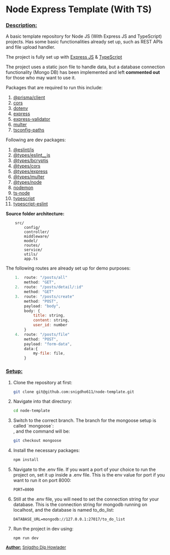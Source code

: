 # Node Express Template (With TS)

### <u><b>Description:</b></u>

<p>A basic template repository for Node JS (With Express JS and TypeScript) projects. Has some basic functionalities already set up, such as REST APIs and file upload handler.</p>

The project is fully set up with <a href="">Express JS</a> & <a href="https://www.typescriptlang.org/">TypeScript</a>

<p>The project uses a static json file to handle data, but a database connection functionality (Mongo DB) has been implemented and left <b>commented out</b> for those who may want to use it.</p>
<p>Packages that are required to run this include:</p>
<ol>
    <li>
        <a href="https://www.npmjs.com/package/@prisma/client">@prisma/client</a>
    </li>
    <li>
        <a href="https://www.npmjs.com/package/cors">cors</a>
    </li>
    <li>
        <a href="https://www.npmjs.com/package/dotenv">dotenv</a>
    </li>
    <li>
        <a href="https://www.npmjs.com/package/express">express</a>
    </li>
    <li>
        <a href="https://www.npmjs.com/package/express-validator">express-validator</a>
    </li>
    <li>
        <a href="https://www.npmjs.com/package/multer">multer</a>
    </li>
    <li>
        <a href="https://www.npmjs.com/package/multer">tsconfig-paths</a>
    </li>
</ol>
<span>Following are dev packages:</span>
<ol>
    <li>
        <a href="https://www.npmjs.com/package/@eslint/js">@eslint/js</a>
    </li>
    <li>
        <a href="https://www.npmjs.com/package/@types/eslint__js">@types/eslint__js</a>
    </li>
    <li>
        <a href="https://www.npmjs.com/package/@types/bcryptjs">@types/bcryptjs</a>
    </li>
    <li>
        <a href="https://www.npmjs.com/package/@types/cors">@types/cors</a>
    </li>
    <li>
        <a href="https://www.npmjs.com/package/@types/express">@types/express</a>
    </li>
    <li>
        <a href="https://www.npmjs.com/package/@types/multer">@types/multer</a>
    </li>
    <li>
        <a href="https://www.npmjs.com/package/@types/node">@types/node</a>
    </li>
    <li>
        <a href="https://www.npmjs.com/package/nodemon">nodemon</a>
    </li>
    <li>
        <a href="https://www.npmjs.com/package/ts-node">ts-node</a>
    </li> 
    <li>
        <a href="https://www.npmjs.com/package/typescript">typescript</a>
    </li>
    <li>
        <a href="https://www.npmjs.com/package/typescript-eslint">typescript-eslint</a>
    </li>
</ol>
<p><strong>Source folder architecture:</strong></p>

```
    src/
        config/
        controller/
        middleware/
        model/
        routes/
        service/
        utils/
        app.ts
```

<p>The following routes are already set up for demo purposes:</p>

```js
    1.  route: "/posts/all"
        method: "GET",
    2.  route: "/posts/detail/:id"
        method: "GET"
    3.  route: "/posts/create"
        method: "POST",
        payload: "body",
        body: {
            title: string,
            content: string,
            user_id: number
        }
    4.  route: "/posts/file"
        method: "POST",
        payload: "form-data",
        data:{
            my-file: file,
        }
```

### <u><b>Setup:</b></u>

<ol>
<li>Clone the repository at first: </li>

```bash
git clone git@github.com:snigdho611/node-template.git
```

<li>Navigate into that directory:</li>

```bash
cd node-template
```

<li>Switch to the correct branch. The branch for the mongoose setup is called `mongoose`:</li>
, and the command will be:

```bash
git checkout mongoose
```

<li>Install the necessary packages:</li>

```bash
npm install
```

<li>Navigate to the .env file. If you want a port of your choice to run the project on, set it up inside a .env file. This is the env value for port if you want to run it on port 8000:</li>

```env
PORT=8000
```

<li>Still at the .env file, you will need to set the connection string for your database. This is the connection string for mongodb running on localhost, and the database is named to_do_list:</li>

```env
DATABASE_URL=mongodb://127.0.0.1:27017/to_do_list
```

<li>Run the project in dev using:</li>

```node
npm run dev
```

</ol>

<p style="font-size: 13px">
<u><b>Author:</b></u>
<a href="https://github.com/snigdho611">Snigdho Dip Howlader</a>
</p>
